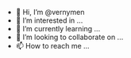 - 👋 Hi, I’m @vernymen
- 👀 I’m interested in ...
- 🌱 I’m currently learning ...
- 💞️ I’m looking to collaborate on ...
- 📫 How to reach me ...

<!---
vernymen/vernymen is a ✨ special ✨ repository because its `README.md` (this file) appears on your GitHub profile.
You can click the Preview link to take a look at your changes.
--->
